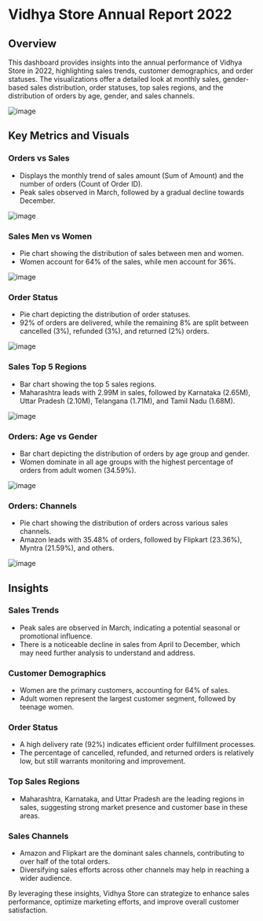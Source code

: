 # Vidhya Store Annual Report 2022

## Overview
This dashboard provides insights into the annual performance of Vidhya Store in 2022, highlighting sales trends, customer demographics, and order statuses. The visualizations offer a detailed look at monthly sales, gender-based sales distribution, order statuses, top sales regions, and the distribution of orders by age, gender, and sales channels.

![image](https://github.com/user-attachments/assets/f11cf693-aeda-4a87-9371-c34b9bdabbea)


## Key Metrics and Visuals

### Orders vs Sales
- Displays the monthly trend of sales amount (Sum of Amount) and the number of orders (Count of Order ID).
- Peak sales observed in March, followed by a gradual decline towards December.

![image](https://github.com/user-attachments/assets/922eb29a-8b88-4456-92aa-e12085ef50e2)


### Sales Men vs Women
- Pie chart showing the distribution of sales between men and women.
- Women account for 64% of the sales, while men account for 36%.

![image](https://github.com/user-attachments/assets/3e2dcd36-a7e3-45fd-85ad-076a6acebd15)


### Order Status
- Pie chart depicting the distribution of order statuses.
- 92% of orders are delivered, while the remaining 8% are split between cancelled (3%), refunded (3%), and returned (2%) orders.

![image](https://github.com/user-attachments/assets/de26b3e9-f38c-491e-83a9-3ef91c957a14)


### Sales Top 5 Regions
- Bar chart showing the top 5 sales regions.
- Maharashtra leads with 2.99M in sales, followed by Karnataka (2.65M), Uttar Pradesh (2.10M), Telangana (1.71M), and Tamil Nadu (1.68M).

![image](https://github.com/user-attachments/assets/39e05119-bbd3-4029-ae2c-8063fc0074f6)


### Orders: Age vs Gender
- Bar chart depicting the distribution of orders by age group and gender.
- Women dominate in all age groups with the highest percentage of orders from adult women (34.59%).

![image](https://github.com/user-attachments/assets/e6002306-58fa-4376-a0cb-95ea34885fb4)


### Orders: Channels
- Pie chart showing the distribution of orders across various sales channels.
- Amazon leads with 35.48% of orders, followed by Flipkart (23.36%), Myntra (21.59%), and others.

![image](https://github.com/user-attachments/assets/0939b633-4fd1-4c6e-911d-c50d80572120)

## Insights

### Sales Trends
- Peak sales are observed in March, indicating a potential seasonal or promotional influence.
- There is a noticeable decline in sales from April to December, which may need further analysis to understand and address.

### Customer Demographics
- Women are the primary customers, accounting for 64% of sales.
- Adult women represent the largest customer segment, followed by teenage women.

### Order Status
- A high delivery rate (92%) indicates efficient order fulfillment processes.
- The percentage of cancelled, refunded, and returned orders is relatively low, but still warrants monitoring and improvement.

### Top Sales Regions
- Maharashtra, Karnataka, and Uttar Pradesh are the leading regions in sales, suggesting strong market presence and customer base in these areas.

### Sales Channels
- Amazon and Flipkart are the dominant sales channels, contributing to over half of the total orders.
- Diversifying sales efforts across other channels may help in reaching a wider audience.

By leveraging these insights, Vidhya Store can strategize to enhance sales performance, optimize marketing efforts, and improve overall customer satisfaction.

